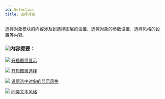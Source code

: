 ```yaml
---
id: Selection
title: 选择对象  
---  
```

 选择对象模块的内容涉及到选择图层的设置、选择对象的参数设置、选择风格的设置等内容。



 ### ![](../../../img/read.gif)内容提要：



 ![](../../../img/smalltitle.png) [开启图层显示](DTv2_Visible)



 ![](../../../img/smalltitle.png) [开启图层选择](DTv2_Selectable)



 ![](../../../img/smalltitle.png) [设置选中对象的显示风格](DTv2_SelectStyle)



 ![](../../../img/smalltitle.png) [同类文本风格](SameTypeTextStyle)

